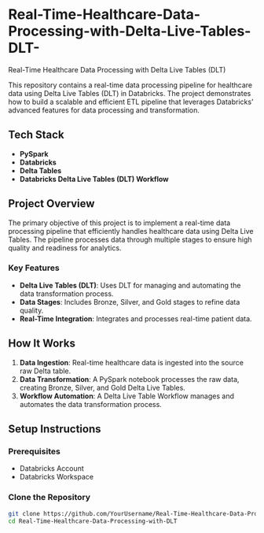 # Real-Time-Healthcare-Data-Processing-with-Delta-Live-Tables-DLT-
Real-Time Healthcare Data Processing with Delta Live Tables (DLT)

This repository contains a real-time data processing pipeline for healthcare data using Delta Live Tables (DLT) in Databricks. The project demonstrates how to build a scalable and efficient ETL pipeline that leverages Databricks’ advanced features for data processing and transformation.

## Tech Stack

- **PySpark**
- **Databricks**
- **Delta Tables**
- **Databricks Delta Live Tables (DLT) Workflow**

## Project Overview

The primary objective of this project is to implement a real-time data processing pipeline that efficiently handles healthcare data using Delta Live Tables. The pipeline processes data through multiple stages to ensure high quality and readiness for analytics.

### Key Features

- **Delta Live Tables (DLT)**: Uses DLT for managing and automating the data transformation process.
- **Data Stages**: Includes Bronze, Silver, and Gold stages to refine data quality.
- **Real-Time Integration**: Integrates and processes real-time patient data.

## How It Works

1. **Data Ingestion**: Real-time healthcare data is ingested into the source raw Delta table.
2. **Data Transformation**: A PySpark notebook processes the raw data, creating Bronze, Silver, and Gold Delta Live Tables.
3. **Workflow Automation**: A Delta Live Table Workflow manages and automates the data transformation process.

## Setup Instructions

### Prerequisites

- Databricks Account
- Databricks Workspace

### Clone the Repository

```bash
git clone https://github.com/YourUsername/Real-Time-Healthcare-Data-Processing-with-DLT.git
cd Real-Time-Healthcare-Data-Processing-with-DLT
